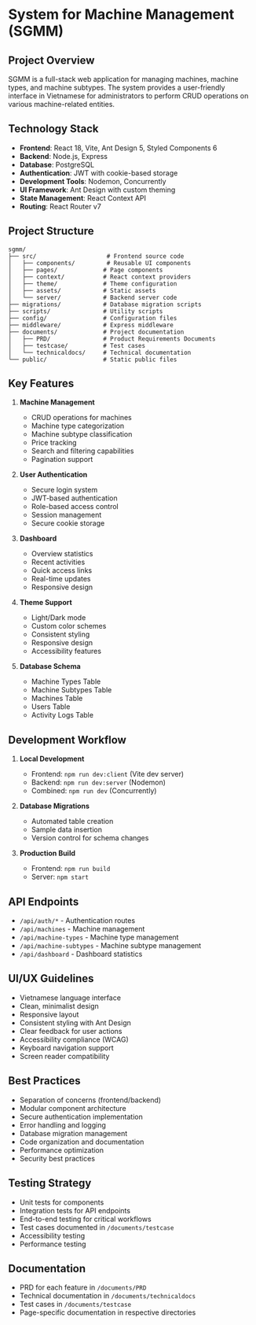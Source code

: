 # System for Machine Management (SGMM)

## Project Overview
SGMM is a full-stack web application for managing machines, machine types, and machine subtypes. The system provides a user-friendly interface in Vietnamese for administrators to perform CRUD operations on various machine-related entities.

## Technology Stack
- **Frontend**: React 18, Vite, Ant Design 5, Styled Components 6
- **Backend**: Node.js, Express
- **Database**: PostgreSQL
- **Authentication**: JWT with cookie-based storage
- **Development Tools**: Nodemon, Concurrently
- **UI Framework**: Ant Design with custom theming
- **State Management**: React Context API
- **Routing**: React Router v7

## Project Structure
```
sgmm/
├── src/                    # Frontend source code
│   ├── components/         # Reusable UI components
│   ├── pages/             # Page components
│   ├── context/           # React context providers
│   ├── theme/             # Theme configuration
│   ├── assets/            # Static assets
│   └── server/            # Backend server code
├── migrations/            # Database migration scripts
├── scripts/               # Utility scripts
├── config/                # Configuration files
├── middleware/            # Express middleware
├── documents/             # Project documentation
│   ├── PRD/               # Product Requirements Documents
│   ├── testcase/          # Test cases
│   └── technicaldocs/     # Technical documentation
└── public/                # Static public files
```

## Key Features
1. **Machine Management**
   - CRUD operations for machines
   - Machine type categorization
   - Machine subtype classification
   - Price tracking
   - Search and filtering capabilities
   - Pagination support

2. **User Authentication**
   - Secure login system
   - JWT-based authentication
   - Role-based access control
   - Session management
   - Secure cookie storage

3. **Dashboard**
   - Overview statistics
   - Recent activities
   - Quick access links
   - Real-time updates
   - Responsive design

4. **Theme Support**
   - Light/Dark mode
   - Custom color schemes
   - Consistent styling
   - Responsive design
   - Accessibility features

5. **Database Schema**
   - Machine Types Table
   - Machine Subtypes Table
   - Machines Table
   - Users Table
   - Activity Logs Table

## Development Workflow
1. **Local Development**
   - Frontend: `npm run dev:client` (Vite dev server)
   - Backend: `npm run dev:server` (Nodemon)
   - Combined: `npm run dev` (Concurrently)

2. **Database Migrations**
   - Automated table creation
   - Sample data insertion
   - Version control for schema changes

3. **Production Build**
   - Frontend: `npm run build`
   - Server: `npm start`

## API Endpoints
- `/api/auth/*` - Authentication routes
- `/api/machines` - Machine management
- `/api/machine-types` - Machine type management
- `/api/machine-subtypes` - Machine subtype management
- `/api/dashboard` - Dashboard statistics

## UI/UX Guidelines
- Vietnamese language interface
- Clean, minimalist design
- Responsive layout
- Consistent styling with Ant Design
- Clear feedback for user actions
- Accessibility compliance (WCAG)
- Keyboard navigation support
- Screen reader compatibility

## Best Practices
- Separation of concerns (frontend/backend)
- Modular component architecture
- Secure authentication implementation
- Error handling and logging
- Database migration management
- Code organization and documentation
- Performance optimization
- Security best practices

## Testing Strategy
- Unit tests for components
- Integration tests for API endpoints
- End-to-end testing for critical workflows
- Test cases documented in `/documents/testcase`
- Accessibility testing
- Performance testing

## Documentation
- PRD for each feature in `/documents/PRD`
- Technical documentation in `/documents/technicaldocs`
- Test cases in `/documents/testcase`
- Page-specific documentation in respective directories 